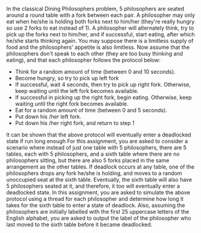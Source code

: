 In the classical Dining Philosophers problem, 5 philosophers are seated around a round table with a fork between each pair.
A philosopher may only eat when
he/she is holding both forks next to him/her (they're really hungry so use 2 forks to eat instead of 1). A philosopher will alternately think, try to pick up the forks next to him/her, and if successful, start eating, after which he/she starts thinking again.
You may suppose there is a limitless supply of food and the philosophers' appetite is also limitless. Now assume that the philosophers don't speak to each other (they are too busy thinking and eating), and that each philosopher follows the protocol below:

- Think for a random amount of time (between 0 and 10 seconds).
- Become hungry, so try to pick up left fork
- If successful, wait 4 seconds, then try to pick up right fork. Otherwise, keep waiting until the left fork becomes available.
- If successful in picking up the right fork, begin eating. Otherwise, keep waiting until the right fork becomes available.
- Eat for a random amount of time (between 0 and 5 seconds).
- Put down his /her left fork.
- Put down his /her right fork, and return to step 1


It can be shown that the above protocol will eventually enter a deadlocked state if run long enough
For this assignment, you are asked to consider a scenario where instead of just one table with 5 philosophers, there are 5 tables, each with 5 philosophers, and a sixth table where there are no philosophers sitting, but there are also 5 forks placed in the same arrangement as the other tables.
If deadlock occurs at any table, one of the philosophers drops any fork he/she is holding, and moves to a random unoccupied seat at the sixth table. Eventually, the sixth table will also have 5 philosophers seated at it, and therefore, it too will eventually enter a deadlocked state.
In this assignment, you are asked to simulate the above protocol using a thread for each philosopher and determine how long it takes for the sixth table to enter a state of deadlock. Also, assuming the philosophers are initially labelled with the first 25 uppercase letters of the English alphabet, you are asked to output the label of the philosopher who last moved to the sixth table before it became deadlocked.

